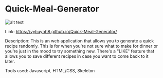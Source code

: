 # Quick-Meal-Generator

![alt text](https://lh3.googleusercontent.com/ODuH4HQXVT1GwucP-7TN1BgrTgLB2QTTk_vX7mf0c_MNwpu_I7C2U6ZdLD18fYVE4yjXWXO5KB6jzs_nSqTxhYlBIxl3cXk4rDM8ffOBicx00FLs7hVOS6t8mZKyWRx1wLLzqv0asQ=w2400)

Link: https://vyhuynh8.github.io/Quick-Meal-Generator/

Description: This is an web application that allows you to generate a quick recipe randomly. This is for when you're not sure what to make for dinner or you're just in the mood to try something new. There's a "LIKE" feature that allows you to save different recipes in case you want to come back to it later.

Tools used: Javascript, HTML/CSS, Skeleton
